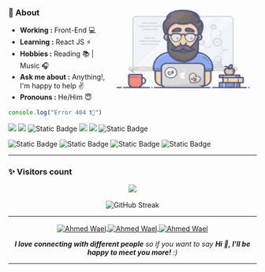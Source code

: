 <img align="right" height="200" width="300" src="dev.gif">

### 🤔 About
-  **Working :** Front-End :computer: 
-  **Learning :** React JS :zap:	
-  **Hobbies :** Reading :books: | Music :headphones:
-  **Ask me about :** Anything!, I'm happy to help :v:
-  **Pronouns :** He/Him :innocent:
 
```JavaScript
console.log("Error 404 ❗🥹")
```
<p align=left>
 <img src=https://img.shields.io/badge/Visual_Studio_Code-0078D4?style=for-the-badge&logo=visual%20studio%20code&logoColor=white>
 <img src=https://img.shields.io/badge/HTML-E34F26.svg?style=for-the-badge&logo=html5&logoColor=white>
<img alt="Static Badge" src="https://img.shields.io/badge/CSS3-%231572B6?style=for-the-badge&logo=css3&color=%231572B6">
 <img src=https://img.shields.io/badge/JavaScript-F7DF1E?style=for-the-badge&logo=javascript&logoColor=black>
 <img src=https://img.shields.io/badge/Git-F05032?style=for-the-badge&logo=git&logoColor=white >
<img alt="Static Badge" src="https://img.shields.io/badge/GitHub-%23181717?style=for-the-badge&logo=Github&logoColor=%23181717&color=%236e5494">

 </p>
 <p align=left>
<img alt="Static Badge" src="https://img.shields.io/badge/React-%2361DAFB?style=for-the-badge&logo=React&logoColor=%2361DAFB&color=black">
<img alt="Static Badge" src="https://img.shields.io/badge/bootstrap-%237952B3?style=for-the-badge&logo=bootstrap&logoColor=white">
<img alt="Static Badge" src="https://img.shields.io/badge/tailwind-%2306B6D4?style=for-the-badge&logo=tailwindcss&logoColor=%2361DAFB&color=black">
<img alt="Static Badge" src="https://img.shields.io/badge/JSON-%23000000?style=for-the-badge&logo=JSON&logoColor=%23000000&color=white">



</p>

-----------------------------------------------------------------------------------------------------------------------------------------------------------------------
### ✨ Visitors count

<p align="center">
  <img height="68em" src="https://profile-counter.glitch.me/{Ahmed-Wael29}/count.svg" />
</p>

 <p align="center">
  <img src="https://streak-stats.demolab.com?user=Ahmed-Wael29&theme=onedark-duo&border_radius=5&date_format=j%20M%5B%20Y%5D&card_width=500" alt="GitHub Streak" />
</p>  
  
-----------------------------------------------------------------------------------------------------------------------------------------------------------------------

<p align="center">
<a href="https://twitter.com/A7madwael29" target="blank">
  <img align="center" src="https://raw.githubusercontent.com/rahuldkjain/github-profile-readme-generator/master/src/images/icons/Social/twitter.svg" alt="Ahmed Wael" height="35" width="35" />
</a>
  
<a href="https://www.linkedin.com/in/ahmed-wael-91929b224/" target="blank">
  <img align="center" src="https://raw.githubusercontent.com/rahuldkjain/github-profile-readme-generator/master/src/images/icons/Social/linked-in-alt.svg" alt="Ahmed Wael" height="35" width="35" />
</a>
<a href="https://web.facebook.com/profile.php?id=100006697871359" target="blank">
  <img align="center" src="https://raw.githubusercontent.com/rahuldkjain/github-profile-readme-generator/master/src/images/icons/Social/facebook.svg" alt="Ahmed Wael" height="35" width="35" />
</a>
</p>

<p align="center"><em><b>I love connecting with different people</b> so if you want to say <b>Hi 👋, I'll be happy to meet you more!</b> :)</em></p>

-----------------------------------------------------------------------------------------------------------------------------------------------------------------------
